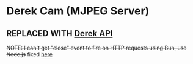 # Derek Cam (MJPEG Server)
## REPLACED WITH [Derek API](https://github.com/Lyall-A/Derek-API)
~~NOTE: I can't get "close" event to fire on HTTP requests using Bun, use Node.js~~ fixed [here](https://github.com/oven-sh/bun/pull/13772)
